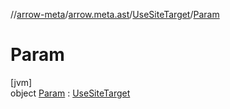 //[arrow-meta](../../../../index.md)/[arrow.meta.ast](../../index.md)/[UseSiteTarget](../index.md)/[Param](index.md)

# Param

[jvm]\
object [Param](index.md) : [UseSiteTarget](../index.md)
